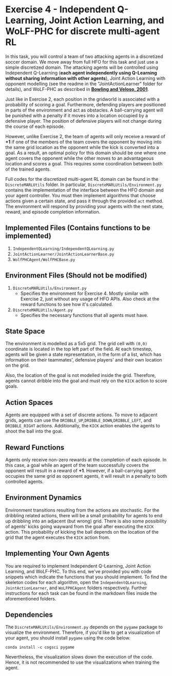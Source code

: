# Exercise 4 - Independent Q-Learning, Joint Action Learning, and WoLF-PHC for discrete multi-agent RL

In this task, you will control a team of two attacking agents in a discretized soccer domain. We move away from full HFO for this task and just use a simple discretized domain. The attacking agents will be controlled using Independent Q-Learning (**each agent independently using Q-Learning without sharing information with other agents**), Joint Action Learning with opponent modelling (see the readme in the "JointActionLearner" folder for details), and WoLF-PHC as described in [**Bowling and Veloso, 2001**](http://www.cs.cmu.edu/~mmv/papers/01ijcai-mike.pdf). 

Just like in Exercise 2, each position in the gridworld is associated with a probability of scoring a goal. Furthermore, defending players are positioned in parts of the environment and act as obstacles. A ball-carrying agent will be punished with a penalty if it moves into a location occupied by a defensive player. The position of defensive players will not change during the course of each episode.

However, unlike Exercise 2, the team of agents will only receive a reward of **+1** if one of the members of the team covers the opponent by moving into the same grid location as the opponent while the kick is converted into a goal. As a result, an optimal policy for this domain should be one where one agent covers the opponent while the other moves to an advantageous location and scores a goal. This requires some coordination between both of the trained agents.

Full codes for the discretized multi-agent RL domain can be found in the `DiscreteMARLUtils` folder. In particular, `DiscreteMARLUtils/Environment.py` contains the implementation of the interface between the HFO domain and your agent controller. You must then implement algorithms that choose actions given a certain state, and pass it through the provided `act` method. The environment will respond by providing your agents with the next state, reward, and episode completion information. 

## Implemented Files (**Contains functions to be implemented**)
1. `IndependentQLearning/IndependentQLearning.py`
2. `JointActionLearner/JointActionLearnerBase.py`
3. `WolfPHCAgent/WolfPHCBase.py`

## Environment Files (**Should not be modified**)
1. `DiscreteMARLUtils/Environment.py`
   - Specifies the environment for Exercise 4. Mostly similar with Exercise 2, just without any usage of HFO APIs. Also check at the reward functions to see how it's calculated.
2. `DiscreteMARLUtils/Agent.py`
   - Specifies the necessary functions that all agents must have.

## State Space
The environment is modelled as a 5x5 grid. The grid cell with `(0,0)` coordinate is located in the top left part of the field. At each timestep, agents will be given a state representation, in the form of a list, which has information on their teammates', defensive players' and their own location on the grid. 

Also, the location of the goal is not modelled inside the grid. Therefore, agents cannot dribble into the goal and must rely on the `KICK` action to score goals. 

## Action Spaces
Agents are equipped with a set of discrete actions. To move to adjacent grids, agents can use the `DRIBBLE_UP`,`DRIBBLE_DOWN`,`DRIBBLE_LEFT`, and `DRIBBLE_RIGHT` actions. Additionally, the `KICK` action enables the agents to shoot the ball into the goal. 

## Reward Functions
Agents only receive non-zero rewards at the completion of each episode. In this case, a goal while an agent of the team successfully covers the opponent will result in a reward of **+1**. However, if a ball-carrying agent occupies the same grid as opponent agents, it will result in a penalty to both controlled agents.

## Environment Dynamics
Environment transitions resulting from the actions are stochastic. For the dribbling related actions, there will be a small probability for agents to end up dribbling into an adjacent (but wrong) grid. There is also some possibility of agents' kicks going wayward from the goal after executing the `KICK` action. This probability of kicking the ball depends on the location of the grid that the agent executes the `KICK` action from.

## Implementing Your Own Agents
You are required to implement Independent Q-Learning, Joint Action Learning, and WoLF-PHC. To this end, we've provided you with code snippets which indicate the functions that you should implement. To find the skeleton codes for each algorithm, open the `IndependentQLearning`, `JointActionLearner`, and `WoLFPHCAgent` folders respectively. Further instructions for each task can be found in the markdown files inside the aforementioned folders.

## Dependencies
The `DiscreteMARLUtils/Environment.py` depends on the `pygame` package to visualize the environment. Therefore, if you'd like to get a visualization of your agent, you should install `pygame` using the code below. 
```
conda install -c cogsci pygame
```

Nevertheless, the visualization slows down the execution of the code. Hence, it is not recommended to use the visualizations when training the agent.
